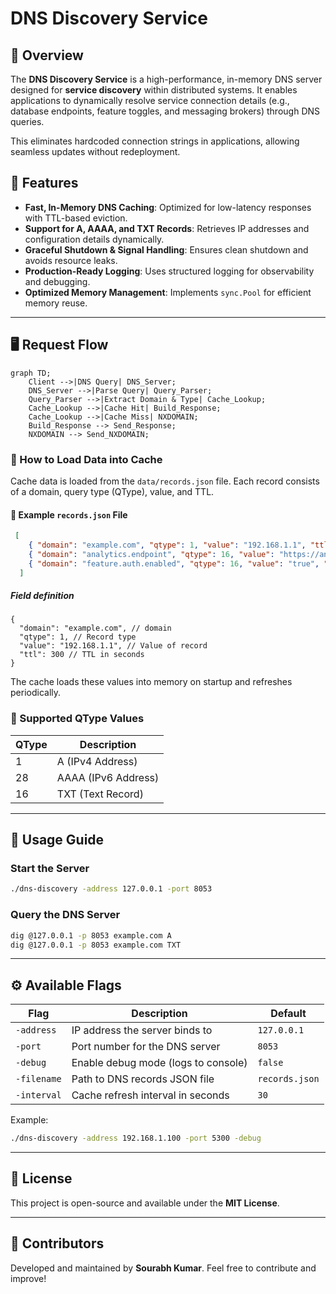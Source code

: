 # **DNS Discovery Service**

## **📌 Overview**
The **DNS Discovery Service** is a high-performance, in-memory DNS server designed for **service discovery** within distributed systems. It enables applications to dynamically resolve service connection details (e.g., database endpoints, feature toggles, and messaging brokers) through DNS queries.

This eliminates hardcoded connection strings in applications, allowing seamless updates without redeployment.

## **🚀 Features**
- **Fast, In-Memory DNS Caching**: Optimized for low-latency responses with TTL-based eviction.
- **Support for A, AAAA, and TXT Records**: Retrieves IP addresses and configuration details dynamically.
- **Graceful Shutdown & Signal Handling**: Ensures clean shutdown and avoids resource leaks.
- **Production-Ready Logging**: Uses structured logging for observability and debugging.
- **Optimized Memory Management**: Implements `sync.Pool` for efficient memory reuse.

---

## **🖥️ Request Flow**
```mermaid
graph TD;
    Client -->|DNS Query| DNS_Server;
    DNS_Server -->|Parse Query| Query_Parser;
    Query_Parser -->|Extract Domain & Type| Cache_Lookup;
    Cache_Lookup -->|Cache Hit| Build_Response;
    Cache_Lookup -->|Cache Miss| NXDOMAIN;
    Build_Response --> Send_Response;
    NXDOMAIN --> Send_NXDOMAIN;
```

### **🔧 How to Load Data into Cache**
Cache data is loaded from the `data/records.json` file. Each record consists of a domain, query type (QType), value, and TTL.

#### **📄 Example `records.json` File**
```json
 [
    { "domain": "example.com", "qtype": 1, "value": "192.168.1.1", "ttl": 300 },
    { "domain": "analytics.endpoint", "qtype": 16, "value": "https://analytics.internal/api", "ttl": 1800 },
    { "domain": "feature.auth.enabled", "qtype": 16, "value": "true", "ttl": 3600 }
  ]
```

##### **Field definition**
```jsonc
{
  "domain": "example.com", // domain 
  "qtype": 1, // Record type
  "value": "192.168.1.1", // Value of record
  "ttl": 300 // TTL in seconds
}
```


The cache loads these values into memory on startup and refreshes periodically.

### **📌 Supported QType Values**
| QType | Description |
|------|-------------|
| 1    | A (IPv4 Address) |
| 28   | AAAA (IPv6 Address) |
| 16   | TXT (Text Record) |

---

## **📖 Usage Guide**
### **Start the Server**
```sh
./dns-discovery -address 127.0.0.1 -port 8053
```

### **Query the DNS Server**
```sh
dig @127.0.0.1 -p 8053 example.com A
dig @127.0.0.1 -p 8053 example.com TXT
```

---

## **⚙️ Available Flags**
| Flag        | Description | Default      |
|-------------|-------------|--------------|
| `-address`  | IP address the server binds to | `127.0.0.1`  |
| `-port`     | Port number for the DNS server | `8053`       |
| `-debug`    | Enable debug mode (logs to console) | `false`      |
| `-filename` |    Path to DNS records JSON file | `records.json` |
| `-interval` |    Cache refresh interval in seconds | `30`         |

Example:
```sh
./dns-discovery -address 192.168.1.100 -port 5300 -debug
```

---

## **📜 License**
This project is open-source and available under the **MIT License**.

---

## **📢 Contributors**
Developed and maintained by **Sourabh Kumar**. Feel free to contribute and improve!

